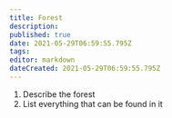 ```yaml
---
title: Forest
description: 
published: true
date: 2021-05-29T06:59:55.795Z
tags: 
editor: markdown
dateCreated: 2021-05-29T06:59:55.795Z
---
```


1. Describe the forest
2. List everything that can be found in it